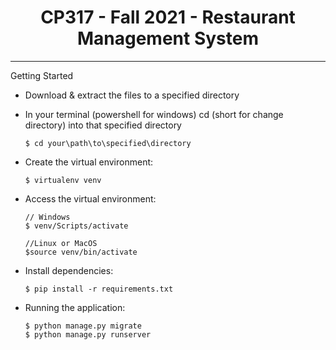 # <div align="center">CP317 - Fall 2021 - Restaurant Management System</div>

---

<p>Getting Started</p>

- Download & extract the files to a specified directory

- In your terminal (powershell for windows) cd (short for change directory) into that specified directory

    ```
    $ cd your\path\to\specified\directory
    ```

- Create the virtual environment:
   
    ```
    $ virtualenv venv
    ```

- Access the virtual environment:
    
    ```
    // Windows
    $ venv/Scripts/activate

    //Linux or MacOS
    $source venv/bin/activate
    ```

- Install dependencies:

    ```
    $ pip install -r requirements.txt
    ```

- Running the application:

    ```
    $ python manage.py migrate
    $ python manage.py runserver
    ```

